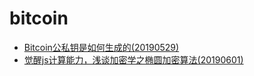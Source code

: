 # bitcoin
* [Bitcoin公私钥是如何生成的(20190529)](../20190529bitcoin/20190529bitcoin-key-gen/README.md)
* [觉醒js计算能力，浅谈加密学之椭圆加密算法(20190601)](../20190529bitcoin/20190601ecdsa-secp256k1/README.md)